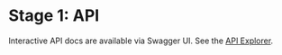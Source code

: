 # Stage 1: API

Interactive API docs are available via Swagger UI. See the [API Explorer](/stage1-api).
